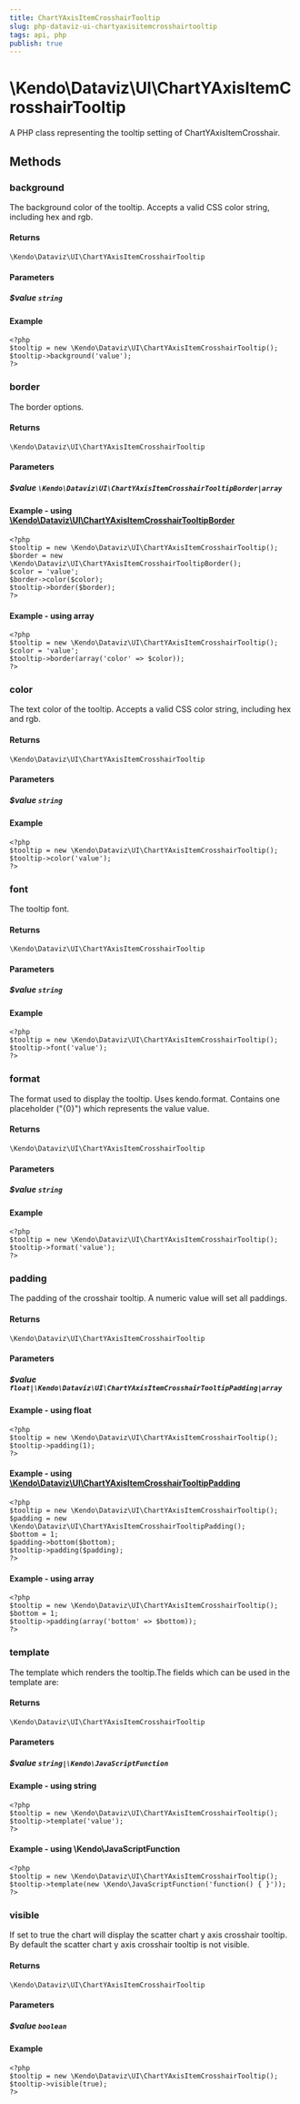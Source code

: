 ```yaml
---
title: ChartYAxisItemCrosshairTooltip
slug: php-dataviz-ui-chartyaxisitemcrosshairtooltip
tags: api, php
publish: true
---
```


# \Kendo\Dataviz\UI\ChartYAxisItemCrosshairTooltip

A PHP class representing the tooltip setting of ChartYAxisItemCrosshair.


## Methods

### background
The background color of the tooltip. Accepts a valid CSS color string, including hex and rgb.

#### Returns
`\Kendo\Dataviz\UI\ChartYAxisItemCrosshairTooltip`

#### Parameters

##### $value `string`



#### Example 
    <?php
    $tooltip = new \Kendo\Dataviz\UI\ChartYAxisItemCrosshairTooltip();
    $tooltip->background('value');
    ?>

### border

The border options.

#### Returns
`\Kendo\Dataviz\UI\ChartYAxisItemCrosshairTooltip`

#### Parameters

##### $value `\Kendo\Dataviz\UI\ChartYAxisItemCrosshairTooltipBorder|array`


#### Example - using [\Kendo\Dataviz\UI\ChartYAxisItemCrosshairTooltipBorder](/kendo-ui/api/wrappers/php/Kendo/Dataviz/UI/ChartYAxisItemCrosshairTooltipBorder)
    <?php
    $tooltip = new \Kendo\Dataviz\UI\ChartYAxisItemCrosshairTooltip();
    $border = new \Kendo\Dataviz\UI\ChartYAxisItemCrosshairTooltipBorder();
    $color = 'value';
    $border->color($color);
    $tooltip->border($border);
    ?>

#### Example - using array

    <?php
    $tooltip = new \Kendo\Dataviz\UI\ChartYAxisItemCrosshairTooltip();
    $color = 'value';
    $tooltip->border(array('color' => $color));
    ?>

### color
The text color of the tooltip. Accepts a valid CSS color string, including hex and rgb.

#### Returns
`\Kendo\Dataviz\UI\ChartYAxisItemCrosshairTooltip`

#### Parameters

##### $value `string`



#### Example 
    <?php
    $tooltip = new \Kendo\Dataviz\UI\ChartYAxisItemCrosshairTooltip();
    $tooltip->color('value');
    ?>

### font
The tooltip font.

#### Returns
`\Kendo\Dataviz\UI\ChartYAxisItemCrosshairTooltip`

#### Parameters

##### $value `string`



#### Example 
    <?php
    $tooltip = new \Kendo\Dataviz\UI\ChartYAxisItemCrosshairTooltip();
    $tooltip->font('value');
    ?>

### format
The format used to display the tooltip. Uses kendo.format. Contains one placeholder ("{0}") which represents the value value.

#### Returns
`\Kendo\Dataviz\UI\ChartYAxisItemCrosshairTooltip`

#### Parameters

##### $value `string`



#### Example 
    <?php
    $tooltip = new \Kendo\Dataviz\UI\ChartYAxisItemCrosshairTooltip();
    $tooltip->format('value');
    ?>

### padding

The padding of the crosshair tooltip. A numeric value will set all paddings.

#### Returns
`\Kendo\Dataviz\UI\ChartYAxisItemCrosshairTooltip`

#### Parameters

##### $value `float|\Kendo\Dataviz\UI\ChartYAxisItemCrosshairTooltipPadding|array`




#### Example  - using float
    <?php
    $tooltip = new \Kendo\Dataviz\UI\ChartYAxisItemCrosshairTooltip();
    $tooltip->padding(1);
    ?>


#### Example - using [\Kendo\Dataviz\UI\ChartYAxisItemCrosshairTooltipPadding](/kendo-ui/api/wrappers/php/Kendo/Dataviz/UI/ChartYAxisItemCrosshairTooltipPadding)
    <?php
    $tooltip = new \Kendo\Dataviz\UI\ChartYAxisItemCrosshairTooltip();
    $padding = new \Kendo\Dataviz\UI\ChartYAxisItemCrosshairTooltipPadding();
    $bottom = 1;
    $padding->bottom($bottom);
    $tooltip->padding($padding);
    ?>

#### Example - using array

    <?php
    $tooltip = new \Kendo\Dataviz\UI\ChartYAxisItemCrosshairTooltip();
    $bottom = 1;
    $tooltip->padding(array('bottom' => $bottom));
    ?>

### template
The template which renders the tooltip.The fields which can be used in the template are:

#### Returns
`\Kendo\Dataviz\UI\ChartYAxisItemCrosshairTooltip`

#### Parameters

##### $value `string|\Kendo\JavaScriptFunction`



#### Example  - using string
    <?php
    $tooltip = new \Kendo\Dataviz\UI\ChartYAxisItemCrosshairTooltip();
    $tooltip->template('value');
    ?>

#### Example  - using \Kendo\JavaScriptFunction
    <?php
    $tooltip = new \Kendo\Dataviz\UI\ChartYAxisItemCrosshairTooltip();
    $tooltip->template(new \Kendo\JavaScriptFunction('function() { }'));
    ?>

### visible
If set to true the chart will display the scatter chart y axis crosshair tooltip. By default the scatter chart y axis crosshair tooltip is not visible.

#### Returns
`\Kendo\Dataviz\UI\ChartYAxisItemCrosshairTooltip`

#### Parameters

##### $value `boolean`



#### Example 
    <?php
    $tooltip = new \Kendo\Dataviz\UI\ChartYAxisItemCrosshairTooltip();
    $tooltip->visible(true);
    ?>

